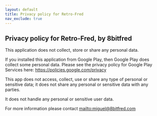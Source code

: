 ```yaml
---
layout: default
title: Privacy policy for Retro-Fred
nav_exclude: true
---
```



Privacy policy for Retro-Fred, by 8bitfred
------------------------------------------

This application does not collect, store or share any personal data.

If you installed this application from Google Play, then Google Play does collect some personal data. Please see the privacy policy for Google Play Services here: <https://policies.google.com/privacy>

This app does not access, collect, use or share any type of personal or sensitive data; it does not share any personal or sensitive data with any parties.

It does not handle any personal or sensitive user data.

For more information please contact <mailto:miguel@8bitfred.com>
